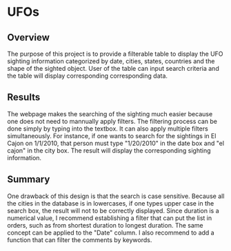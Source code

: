 # UFOs
## Overview
The purpose of this project is to provide a filterable table to display the UFO sighting information categorized by date, cities, states, countries and the shape of the sighted object. User of the table can input search criteria and the table will display corresponding corresponding data.

## Results
The webpage makes the searching of the sighting much easier because one does not need to mannually apply filters. The filtering process can be done simply by typing into the textbox. It can also apply multiple filters simultaneously. For instance, if one wants to search for the sightings in El Cajon on 1/1/2010, that person must type "1/20/2010" in the date box and "el cajon" in the city box. The result will display the corresponding sighting information.

## Summary
One drawback of this design is that the search is case sensitive. Because all the cities in the database is in lowercases, if one types upper case in the search box, the result will not to be correctly displayed. Since duration is a numerical value, I recommend establishing a filter that can put the list in orders, such as from shortest duration to longest duration. The same concept can be applied to the "Date" column. I also recommend to add a function that can filter the comments by keywords. 
